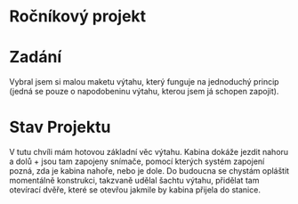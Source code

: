 # Ročníkový projekt

# Zadání
Vybral jsem si malou maketu výtahu, který funguje na jednoduchý princip (jedná se pouze o napodobeninu výtahu, kterou jsem já schopen zapojit).

# Stav Projektu
V tutu chvíli mám hotovou základní věc výtahu. Kabina dokáže jezdit nahoru a dolů + jsou tam zapojeny snímače, pomocí kterých systém zapojení pozná, zda je kabina nahoře, nebo je dole. Do budoucna se chystám opláštit momentálně konstrukci, takzvaně udělal šachtu výtahu, přidělat tam otevírací dvěře, které se otevřou jakmile by kabina přijela do stanice.
